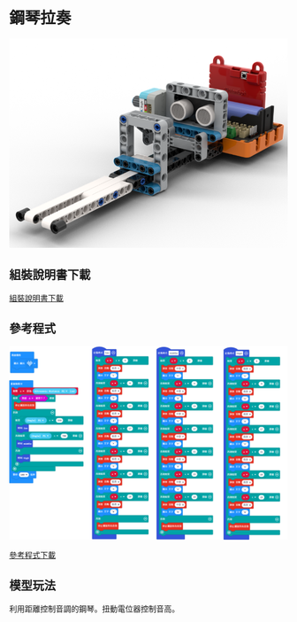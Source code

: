 # 鋼琴拉奏

![](../images/piano.png)

## 組裝說明書下載

[組裝說明書下載](www.google.com)

## 參考程式

![](../images/piano_code.png)

[參考程式下載](https://makecode.microbit.org/_WMPXPP522Fqt)

## 模型玩法

利用距離控制音調的鋼琴。扭動電位器控制音高。